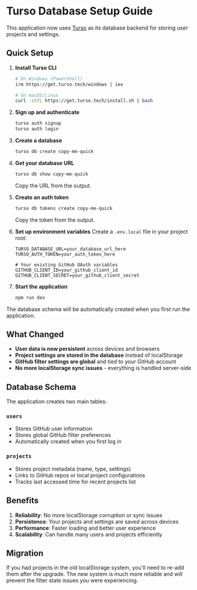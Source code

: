 # Turso Database Setup Guide

This application now uses [Turso](https://turso.tech/) as its database backend for storing user projects and settings.

## Quick Setup

1. **Install Turso CLI**
   ```bash
   # On Windows (PowerShell)
   irm https://get.turso.tech/windows | iex
   
   # On macOS/Linux
   curl -sSfL https://get.turso.tech/install.sh | bash
   ```

2. **Sign up and authenticate**
   ```bash
   turso auth signup
   turso auth login
   ```

3. **Create a database**
   ```bash
   turso db create copy-me-quick
   ```

4. **Get your database URL**
   ```bash
   turso db show copy-me-quick
   ```
   Copy the URL from the output.

5. **Create an auth token**
   ```bash
   turso db tokens create copy-me-quick
   ```
   Copy the token from the output.

6. **Set up environment variables**
   Create a `.env.local` file in your project root:
   ```env
   TURSO_DATABASE_URL=your_database_url_here
   TURSO_AUTH_TOKEN=your_auth_token_here
   
   # Your existing GitHub OAuth variables
   GITHUB_CLIENT_ID=your_github_client_id
   GITHUB_CLIENT_SECRET=your_github_client_secret
   ```

7. **Start the application**
   ```bash
   npm run dev
   ```

The database schema will be automatically created when you first run the application.

## What Changed

- **User data is now persistent** across devices and browsers
- **Project settings are stored in the database** instead of localStorage
- **GitHub filter settings are global** and tied to your GitHub account
- **No more localStorage sync issues** - everything is handled server-side

## Database Schema

The application creates two main tables:

### `users`
- Stores GitHub user information
- Stores global GitHub filter preferences
- Automatically created when you first log in

### `projects`
- Stores project metadata (name, type, settings)
- Links to GitHub repos or local project configurations
- Tracks last accessed time for recent projects list

## Benefits

1. **Reliability**: No more localStorage corruption or sync issues
2. **Persistence**: Your projects and settings are saved across devices
3. **Performance**: Faster loading and better user experience
4. **Scalability**: Can handle many users and projects efficiently

## Migration

If you had projects in the old localStorage system, you'll need to re-add them after the upgrade. The new system is much more reliable and will prevent the filter state issues you were experiencing. 